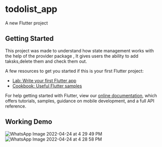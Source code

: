 # todolist_app

A new Flutter project

## Getting Started

This project was made to understand how state management works with the help of the provider package , It gives users the ability to add taksks,delete them and check them out.

A few resources to get you started if this is your first Flutter project:

- [Lab: Write your first Flutter app](https://flutter.dev/docs/get-started/codelab)
- [Cookbook: Useful Flutter samples](https://flutter.dev/docs/cookbook)

For help getting started with Flutter, view our
[online documentation](https://flutter.dev/docs), which offers tutorials,
samples, guidance on mobile development, and a full API reference.

## Working Demo

![WhatsApp Image 2022-04-24 at 4 29 49 PM](https://user-images.githubusercontent.com/57664891/164973367-3447b0bc-164a-4170-a4c6-e42557b43f36.jpeg)
![WhatsApp Image 2022-04-24 at 4 28 58 PM](https://user-images.githubusercontent.com/57664891/164973365-4aa0c85d-3575-4598-9374-424679254cec.jpeg)
